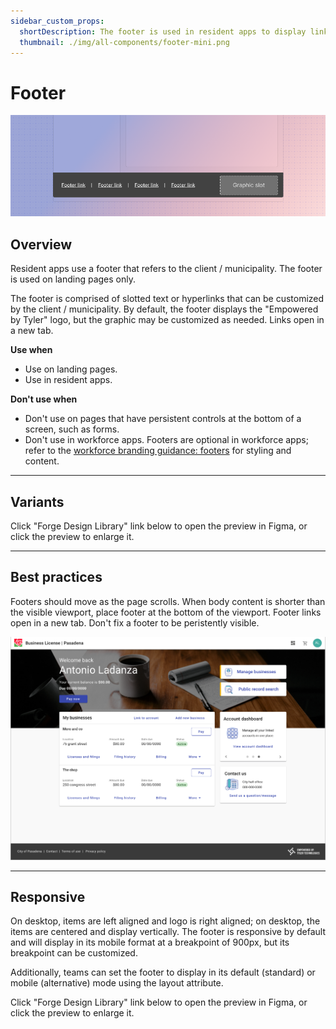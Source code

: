 ```yaml
---
sidebar_custom_props:
  shortDescription: The footer is used in resident apps to display links pertaining to a specific municipality.
  thumbnail: ./img/all-components/footer-mini.png
---
```


# Footer

<ComponentVisual storybookUrl="https://forge.tylerdev.io/main/?path=/story/components-footer--default">

![](./images/footer.png)

</ComponentVisual>

## Overview

Resident apps use a footer that refers to the client / municipality. The footer is used on landing pages only.

The footer is comprised of slotted text or hyperlinks that can be customized by the client / municipality. By default, the footer displays the "Empowered by Tyler" logo, but the graphic may be customized as needed. Links open in a new tab.

**Use when**

- Use on landing pages. 
- Use in resident apps. 

**Don't use when**

- Don't use on pages that have persistent controls at the bottom of a screen, such as forms. 
- Don't use in workforce apps. Footers are optional in workforce apps; refer to the [workforce branding guidance: footers](/get-started/branding-workforce) for styling and content.

---

## Variants 

Click "Forge Design Library" link below to open the preview in Figma, or click the preview to enlarge it. 

<ComponentVisual
  height="750"
  figmaUrl="https://www.figma.com/embed?embed_host=share&url=https%3A%2F%2Fwww.figma.com%2Ffile%2FJYOhQlzc4Yhln2S8WVoi6S%2FForge-Design-Library-11-3-20%3Fnode-id%3D2933%253A26982" />

---

## Best practices 

<DoDontGrid title-text=" ">
  <DoDontTextSection>
    <DoDontText type="do">Footers should move as the page scrolls.</DoDontText>
    <DoDontText type="do">When body content is shorter than the visible viewport, place footer at the bottom of the viewport.</DoDontText>
      <DoDontText type="do">Footer links open in a new tab.</DoDontText>
  </DoDontTextSection>
  <DoDontTextSection>
    <DoDontText type="dont">Don't fix a footer to be peristently visible.</DoDontText>
  </DoDontTextSection>
</DoDontGrid>

<ImageBlock max-width="700px" caption="When body content is shorter than the visible viewport, place footer at the bottom of the viewport.">

![Alt text](./images/footer-bottom.png)

</ImageBlock>

---

## Responsive

On desktop, items are left aligned and logo is right aligned; on desktop, the items are centered and display vertically. The footer is responsive by default and will display in its mobile format at a breakpoint of 900px, but its breakpoint can be customized. 

Additionally, teams can set the footer to display in its default (standard) or mobile (alternative) mode using the layout attribute. 

Click "Forge Design Library" link below to open the preview in Figma, or click the preview to enlarge it. 

<ComponentVisual
  height="450"
  figmaUrl="https://www.figma.com/embed?embed_host=share&url=https%3A%2F%2Fwww.figma.com%2Ffile%2FJYOhQlzc4Yhln2S8WVoi6S%2FForge-Design-Library-11-3-20%3Fnode-id%3D2933%253A27003" />
